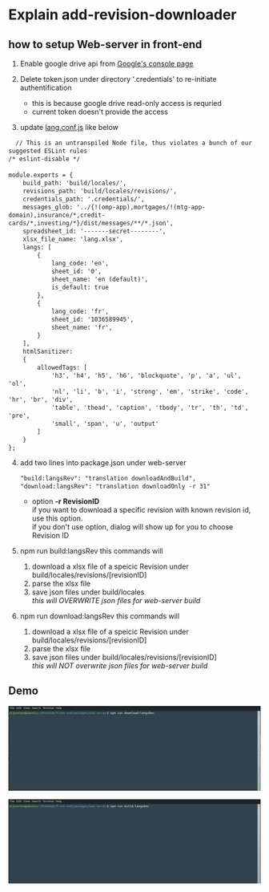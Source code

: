 # Explain add-revision-downloader  
  
## how to setup Web-server in front-end  
1. Enable google drive api from [Google's console page](https://console.developers.google.com/apis/dashboard)
  
2. Delete token.json under directory '.credentials' to re-initiate authentification  
    - this is because google drive read-only access is requried
    - current token doesn't provide the access
  
3. update [lang.conf.js](https://github.com/sijoonlee/explain/blob/master/lang.conf.js) like below
```
  // This is an untranspiled Node file, thus violates a bunch of our suggested ESLint rules
/* eslint-disable */

module.exports = {
    build_path: 'build/locales/',
    revisions_path: 'build/locales/revisions/',
    credentials_path: '.credentials/',
    messages_glob: '../{!(omp-app),mortgages/!(mtg-app-domain),insurance/*,credit-cards/*,investing/*}/dist/messages/**/*.json',
    spreadsheet_id: '-------secret--------',
    xlsx_file_name: 'lang.xlsx',
    langs: [
        {
            lang_code: 'en',
            sheet_id: '0',
            sheet_name: 'en (default)',
            is_default: true
        },
        {
            lang_code: 'fr',
            sheet_id: '1036589945',
            sheet_name: 'fr',
        }
    ],
    htmlSanitizer:
    {
        allowedTags: [ 
            'h3', 'h4', 'h5', 'h6', 'blockquote', 'p', 'a', 'ul', 'ol',
            'nl', 'li', 'b', 'i', 'strong', 'em', 'strike', 'code', 'hr', 'br', 'div',
            'table', 'thead', 'caption', 'tbody', 'tr', 'th', 'td', 'pre', 
            'small', 'span', 'u', 'output'
        ]
    }
};
```
4. add two lines into package.json under web-server  
    ```
    "build:langsRev": "translation downloadAndBuild",
    "download:langsRev": "translation downloadOnly -r 31"
    ```
    - option **-r** **RevisionID**  
    if you want to download a specific revision with known revision id, use this option.  
    if you don't use option, dialog will show up for you to choose Revision ID

5. npm run build:langsRev
    this commands will   
    1) download a xlsx file of a speicic Revision under build/locales/revisions/[revisionID]
    2) parse the xlsx file
    3) save json files under build/locales  
   *this will OVERWRITE json files for web-server build*

6. npm run download:langsRev
    this commands will   
    1) download a xlsx file of a speicic Revision under build/locales/revisions/[revisionID]
    2) parse the xlsx file
    3) save json files under build/locales/revisions/[revisionID]  
   *this will NOT overwrite json files for web-server build*

## Demo
<p align ="center"> 
  <img src = "https://github.com/sijoonlee/explain/blob/master/download_ex.gif" width = "700"/> 
</p>

<p align ="center"> 
  <img src = "https://github.com/sijoonlee/explain/blob/master/build_ex.gif" width = "700"/> 
</p>


